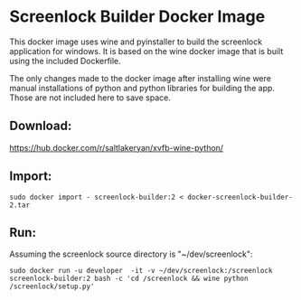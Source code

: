 Screenlock Builder Docker Image
===

This docker image uses wine and pyinstaller to build the screenlock application for windows.
It is based on the wine docker image that is built using the included Dockerfile.

The only changes made to the docker image after installing wine were manual
installations of python and python libraries for building the app.  Those are not
included here to save space.  

Download:
---
https://hub.docker.com/r/saltlakeryan/xvfb-wine-python/

Import:
---
```
sudo docker import - screenlock-builder:2 < docker-screenlock-builder-2.tar
```

Run:
---
Assuming the screenlock source directory is "~/dev/screenlock":

```
sudo docker run -u developer  -it -v ~/dev/screenlock:/screenlock screenlock-builder:2 bash -c 'cd /screenlock && wine python /screenlock/setup.py'
```
